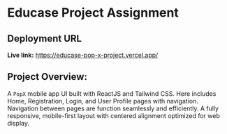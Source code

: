 # Educase Project Assignment

## Deployment URL
**Live link:** https://educase-pop-x-project.vercel.app/


## Project Overview:

A `PopX` mobile app UI built with ReactJS and Tailwind CSS. Here includes Home, Registration, Login, and User Profile pages with navigation. Navigation between pages are function seamlessly and efficiently. A fully responsive, mobile-first layout with centered alignment optimized for web display.

